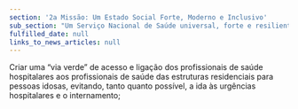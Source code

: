 ```yaml
---
section: '2a Missão: Um Estado Social Forte, Moderno e Inclusivo'
sub_section: "Um Serviço Nacional de Saúde universal, forte e resiliente"
fulfilled_date: null
links_to_news_articles: null
---
```


Criar uma “via verde” de acesso e ligação dos profissionais de saúde hospitalares aos profissionais de saúde das estruturas residenciais para pessoas idosas, evitando, tanto quanto possível, a ida às urgências hospitalares e o internamento;